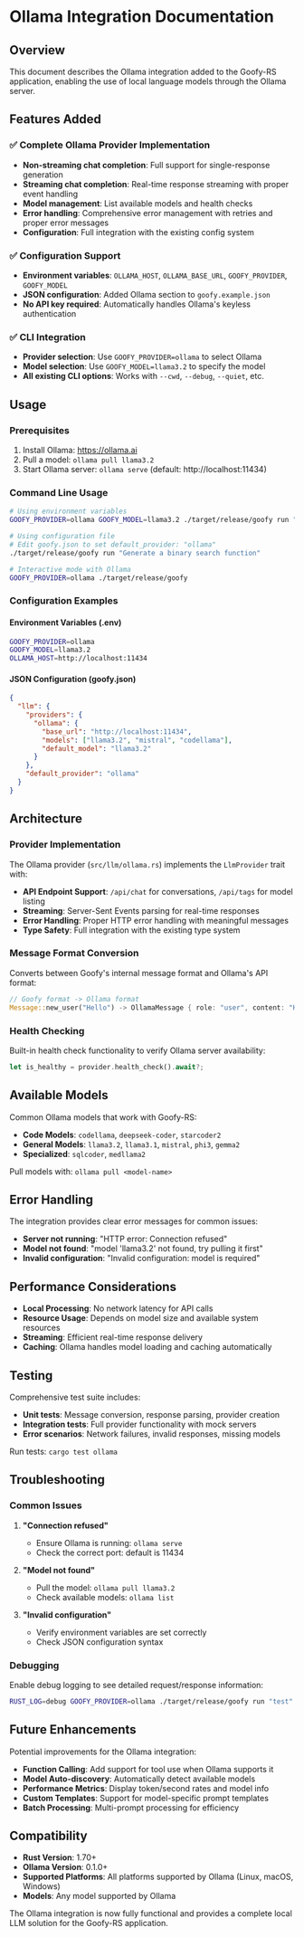 # Ollama Integration Documentation

## Overview

This document describes the Ollama integration added to the Goofy-RS application, enabling the use of local language models through the Ollama server.

## Features Added

### ✅ Complete Ollama Provider Implementation

- **Non-streaming chat completion**: Full support for single-response generation
- **Streaming chat completion**: Real-time response streaming with proper event handling
- **Model management**: List available models and health checks
- **Error handling**: Comprehensive error management with retries and proper error messages
- **Configuration**: Full integration with the existing config system

### ✅ Configuration Support

- **Environment variables**: `OLLAMA_HOST`, `OLLAMA_BASE_URL`, `GOOFY_PROVIDER`, `GOOFY_MODEL`
- **JSON configuration**: Added Ollama section to `goofy.example.json`
- **No API key required**: Automatically handles Ollama's keyless authentication

### ✅ CLI Integration

- **Provider selection**: Use `GOOFY_PROVIDER=ollama` to select Ollama
- **Model selection**: Use `GOOFY_MODEL=llama3.2` to specify the model
- **All existing CLI options**: Works with `--cwd`, `--debug`, `--quiet`, etc.

## Usage

### Prerequisites

1. Install Ollama: https://ollama.ai
2. Pull a model: `ollama pull llama3.2`
3. Start Ollama server: `ollama serve` (default: http://localhost:11434)

### Command Line Usage

```bash
# Using environment variables
GOOFY_PROVIDER=ollama GOOFY_MODEL=llama3.2 ./target/release/goofy run "Explain Rust ownership"

# Using configuration file
# Edit goofy.json to set default_provider: "ollama"
./target/release/goofy run "Generate a binary search function"

# Interactive mode with Ollama
GOOFY_PROVIDER=ollama ./target/release/goofy
```

### Configuration Examples

#### Environment Variables (.env)
```bash
GOOFY_PROVIDER=ollama
GOOFY_MODEL=llama3.2
OLLAMA_HOST=http://localhost:11434
```

#### JSON Configuration (goofy.json)
```json
{
  "llm": {
    "providers": {
      "ollama": {
        "base_url": "http://localhost:11434",
        "models": ["llama3.2", "mistral", "codellama"],
        "default_model": "llama3.2"
      }
    },
    "default_provider": "ollama"
  }
}
```

## Architecture

### Provider Implementation

The Ollama provider (`src/llm/ollama.rs`) implements the `LlmProvider` trait with:

- **API Endpoint Support**: `/api/chat` for conversations, `/api/tags` for model listing
- **Streaming**: Server-Sent Events parsing for real-time responses
- **Error Handling**: Proper HTTP error handling with meaningful messages
- **Type Safety**: Full integration with the existing type system

### Message Format Conversion

Converts between Goofy's internal message format and Ollama's API format:

```rust
// Goofy format -> Ollama format
Message::new_user("Hello") -> OllamaMessage { role: "user", content: "Hello" }
```

### Health Checking

Built-in health check functionality to verify Ollama server availability:

```rust
let is_healthy = provider.health_check().await?;
```

## Available Models

Common Ollama models that work with Goofy-RS:

- **Code Models**: `codellama`, `deepseek-coder`, `starcoder2`
- **General Models**: `llama3.2`, `llama3.1`, `mistral`, `phi3`, `gemma2`
- **Specialized**: `sqlcoder`, `medllama2`

Pull models with: `ollama pull <model-name>`

## Error Handling

The integration provides clear error messages for common issues:

- **Server not running**: "HTTP error: Connection refused"
- **Model not found**: "model 'llama3.2' not found, try pulling it first"
- **Invalid configuration**: "Invalid configuration: model is required"

## Performance Considerations

- **Local Processing**: No network latency for API calls
- **Resource Usage**: Depends on model size and available system resources
- **Streaming**: Efficient real-time response delivery
- **Caching**: Ollama handles model loading and caching automatically

## Testing

Comprehensive test suite includes:

- **Unit tests**: Message conversion, response parsing, provider creation
- **Integration tests**: Full provider functionality with mock servers
- **Error scenarios**: Network failures, invalid responses, missing models

Run tests: `cargo test ollama`

## Troubleshooting

### Common Issues

1. **"Connection refused"**
   - Ensure Ollama is running: `ollama serve`
   - Check the correct port: default is 11434

2. **"Model not found"**
   - Pull the model: `ollama pull llama3.2`
   - Check available models: `ollama list`

3. **"Invalid configuration"**
   - Verify environment variables are set correctly
   - Check JSON configuration syntax

### Debugging

Enable debug logging to see detailed request/response information:

```bash
RUST_LOG=debug GOOFY_PROVIDER=ollama ./target/release/goofy run "test"
```

## Future Enhancements

Potential improvements for the Ollama integration:

- **Function Calling**: Add support for tool use when Ollama supports it
- **Model Auto-discovery**: Automatically detect available models
- **Performance Metrics**: Display token/second rates and model info
- **Custom Templates**: Support for model-specific prompt templates
- **Batch Processing**: Multi-prompt processing for efficiency

## Compatibility

- **Rust Version**: 1.70+
- **Ollama Version**: 0.1.0+
- **Supported Platforms**: All platforms supported by Ollama (Linux, macOS, Windows)
- **Models**: Any model supported by Ollama

The Ollama integration is now fully functional and provides a complete local LLM solution for the Goofy-RS application.